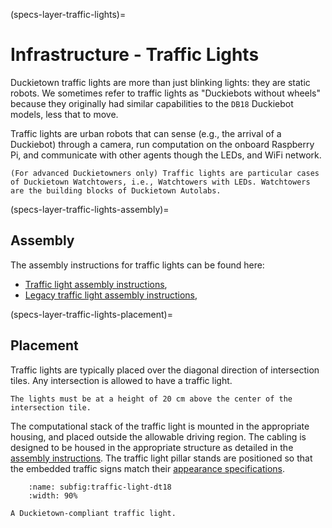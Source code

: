 (specs-layer-traffic-lights)=
# Infrastructure - Traffic Lights

Duckietown traffic lights are more than just blinking lights: they are static robots. We sometimes refer to traffic lights as "Duckiebots without wheels" because they originally had similar capabilities to the `DB18` Duckiebot models, less that to move.

Traffic lights are urban robots that can sense (e.g., the arrival of a Duckiebot) through a camera, run computation on the onboard Raspberry Pi, and communicate with other agents though the LEDs, and WiFi network.  

```{tip}
(For advanced Duckietowners only) Traffic lights are particular cases of Duckietown Watchtowers, i.e., Watchtowers with LEDs. Watchtowers are the building blocks of Duckietown Autolabs.
```

(specs-layer-traffic-lights-assembly)=
## Assembly
The assembly instructions for traffic lights can be found here:
 
 * [Traffic light assembly instructions](traffic-light-assembly-21),
 * [Legacy traffic light assembly instructions](traffic-light-assembly-18),

(specs-layer-traffic-lights-placement)=
## Placement

Traffic lights are typically placed over the diagonal direction of intersection tiles. Any intersection is allowed to have a traffic light.

```{note}
The lights must be at a height of 20 cm above the center of the intersection tile.
```

The computational stack of the traffic light is mounted in the appropriate housing, and placed outside 
the allowable driving region. The cabling is designed to be housed in the appropriate structure as detailed in the [assembly instructions](specs-layer-traffic-lights-assembly). The traffic light pillar stands are positioned so that the embedded traffic signs match their [appearance specifications](traffic-signs-placement). 

```{figure} ../../_images/appearance_specifications/traffic-lights/TrafficLight-DT18-TL.png
    :name: subfig:traffic-light-dt18
    :width: 90%

A Duckietown-compliant traffic light.
```
